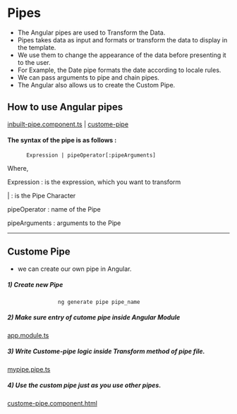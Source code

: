 # Pipes 
- The Angular pipes are used to Transform the Data. 
- Pipes takes data as input and formats or transform the data to display in the template.
- We use them to change the appearance of the data before presenting it to the user. 
- For Example, the Date pipe formats the date according to locale rules. 
- We can pass arguments to pipe and chain pipes. 
- The Angular also allows us to create the Custom Pipe.


## How to use Angular pipes

[inbuilt-pipe.component.ts](https://github.com/Girish-GAP/Angular/blob/main/Pipe/src_pipe/app/inbuilt-pipe/inbuilt-pipe.component.ts)                 |                 [custome-pipe](https://github.com/Girish-GAP/Angular/tree/main/Pipe/src_pipe/app/custome-pipe)

#### The syntax of the pipe is as follows :
          Expression | pipeOperator[:pipeArguments]


Where,

Expression : is the expression, which you want to transform

 |  :  is the Pipe Character

 pipeOperator  :  name of the Pipe
 
 pipeArguments  :  arguments to the Pipe

-----------------------------------------------

## Custome Pipe

- we can create our own pipe in Angular.

##### 1) Create new Pipe
                    ng generate pipe pipe_name


##### 2) Make sure entry of cutome pipe inside Angular Module
[app.module.ts](https://github.com/Girish-GAP/Angular/blob/main/Pipe/src_pipe/app/app.module.ts)

##### 3) Write Custome-pipe logic inside Transform method of pipe file.
[mypipe.pipe.ts](https://github.com/Girish-GAP/Angular/blob/main/Pipe/src_pipe/app/mypipe.pipe.ts)

##### 4) Use the custom pipe just as you use other pipes.
[custome-pipe.component.html](https://github.com/Girish-GAP/Angular/blob/main/Pipe/src_pipe/app/custome-pipe/custome-pipe.component.html)
